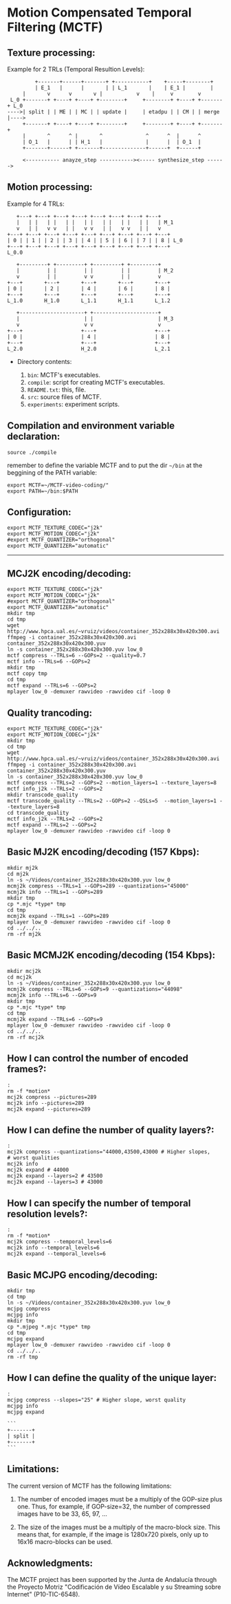 # Motion Compensated Temporal Filtering (MCTF)

## Texture processing:

Example for 2 TRLs (Temporal Resultion Levels):
```
         +-------+------+-------+ +-----------+    +-----+--------+
         | E_1   |      |       | | L_1       |    | E_1 |        |
	 |       v      v       v |           v    |     v        v
 L_0 +-------+ +----+ +----+ +--------+     +--------+ +----+ +-------+ L_0
---->| split | | ME | | MC | | update |     | etadpu | | CM | | merge |---->
     +-------+ +----+ +----+ +--------+     +--------+ +----+ +-------+
	 |       ^      ^ |       ^              ^      ^  |      ^
	 | O_1   |      | | H_1   |              |      |  | O_1  |
	 +-------+------+ +-------+--------------+------+  +------+
		 
	 <----------- anayze_step -----------><----- synthesize_step ------>
```

## Motion processing:

Example for 4 TRLs:
```
   +---+ +---+ +---+ +---+ +---+ +---+ +---+ +---+
   |   | |   | |   | |   | |   | |   | |   | |   | M_1
   v   | |   v v   | |   v v   | |   v v   | |   v
+---+ +---+ +---+ +---+ +---+ +---+ +---+ +---+ +---+
| 0 | | 1 | | 2 | | 3 | | 4 | | 5 | | 6 | | 7 | | 8 | L_0
+---+ +---+ +---+ +---+ +---+ +---+ +---+ +---+ +---+
L_0.0

   +---------+ +---------+ +---------+ +---------+
   |         | |         | |         | |         | M_2
   v         | |         v v         | |         v
+---+       +---+       +---+       +---+       +---+
| 0 |       | 2 |       | 4 |       | 6 |       | 8 |
+---+       +---+       +---+       +---+       +---+
L_1.0       H_1.0       L_1.1       H_1.1       L_1.2

   +---------------------+ +---------------------+
   |                     | |                     | M_3
   v                     v v                     v
+---+                   +---+                   +---+
| 0 |                   | 4 |                   | 8 |
+---+                   +---+                   +---+
L_2.0                   H_2.0                   L_2.1
```

* Directory contents:

  1. `bin`: MCTF's executables.
  2. `compile`: script for creating MCTF's executables.
  3. `README.txt`: this, file.
  4. `src`: source files of MCTF.
  5. `experiments`: experiment scripts.

## Compilation and environment variable declaration:

  ```
  source ./compile
  ```

remember to define the variable MCTF and to put the dir `~/bin` at the
beggining of the PATH variable:

  ```
  export MCTF=~/MCTF-video-coding/"
  export PATH=~/bin:$PATH
  ```
  
## Configuration:

```
export MCTF_TEXTURE_CODEC="j2k"
export MCTF_MOTION_CODEC="j2k"
#export MCTF_QUANTIZER="orthogonal"
export MCTF_QUANTIZER="automatic"
```

--------------


## MCJ2K encoding/decoding:

```
export MCTF_TEXTURE_CODEC="j2k"
export MCTF_MOTION_CODEC="j2k"
#export MCTF_QUANTIZER="orthogonal"
export MCTF_QUANTIZER="automatic"
mkdir tmp
cd tmp
wget http://www.hpca.ual.es/~vruiz/videos/container_352x288x30x420x300.avi
ffmpeg -i container_352x288x30x420x300.avi container_352x288x30x420x300.yuv
ln -s container_352x288x30x420x300.yuv low_0
mctf compress --TRLs=6 --GOPs=2 --quality=0.7
mctf info --TRLs=6 --GOPs=2
mkdir tmp
mctf copy tmp
cd tmp
mctf expand --TRLs=6 --GOPs=2
mplayer low_0 -demuxer rawvideo -rawvideo cif -loop 0
```

## Quality trancoding:

  ```
  export MCTF_TEXTURE_CODEC="j2k"
  export MCTF_MOTION_CODEC="j2k"
  mkdir tmp
  cd tmp
  wget http://www.hpca.ual.es/~vruiz/videos/container_352x288x30x420x300.avi
  ffmpeg -i container_352x288x30x420x300.avi container_352x288x30x420x300.yuv
  ln -s container_352x288x30x420x300.yuv low_0
  mctf compress --TRLs=2 --GOPs=2 --motion_layers=1 --texture_layers=8
  mctf info_j2k --TRLs=2 --GOPs=2
  mkdir transcode_quality
  mctf transcode_quality --TRLs=2 --GOPs=2 --QSLs=5  --motion_layers=1 --texture_layers=8
  cd transcode_quality
  mctf info_j2k --TRLs=2 --GOPs=2
  mctf expand --TRLs=2 --GOPs=2
  mplayer low_0 -demuxer rawvideo -rawvideo cif -loop 0
  ```
   
## Basic MJ2K encoding/decoding (157 Kbps):

  ```
  mkdir mj2k
  cd mj2k
  ln -s ~/Videos/container_352x288x30x420x300.yuv low_0
  mcmj2k compress --TRLs=1 --GOPs=289 --quantizations="45000"
  mcmj2k info --TRLs=1 --GOPs=289
  mkdir tmp
  cp *.mjc *type* tmp
  cd tmp
  mcmj2k expand --TRLs=1 --GOPs=289
  mplayer low_0 -demuxer rawvideo -rawvideo cif -loop 0
  cd ../../..
  rm -rf mj2k
  ```
  
## Basic MCMJ2K encoding/decoding (154 Kbps):

  ```
  mkdir mcj2k
  cd mcj2k
  ln -s ~/Videos/container_352x288x30x420x300.yuv low_0
  mcmj2k compress --TRLs=6 --GOPs=9 --quantizations="44098"
  mcmj2k info --TRLs=6 --GOPs=9
  mkdir tmp
  cp *.mjc *type* tmp
  cd tmp
  mcmj2k expand --TRLs=6 --GOPs=9
  mplayer low_0 -demuxer rawvideo -rawvideo cif -loop 0
  cd ../../..
  rm -rf mcj2k
  ```
  
## How I can control the number of encoded frames?:

   ```
   :
   rm -f *motion*
   mcj2k compress --pictures=289
   mcj2k info --pictures=289
   mcj2k expand --pictures=289
   ```
   
## How I can define the number of quality layers?:

   ```
   :
   mcj2k compress --quantizations="44000,43500,43000 # Higher slopes,
   # worst qualities
   mcj2k info
   mcj2k expand # 44000
   mcj2k expand --layers=2 # 43500
   mcj2k expand --layers=3 # 43000
   ```
   
## How I can specify the number of temporal resolution levels?:

   ```
   :
   rm -f *motion*
   mcj2k compress --temporal_levels=6
   mcj2k info --temporal_levels=6
   mcj2k expand --temporal_levels=6
   ```
   
## Basic MCJPG encoding/decoding:

   ```
   mkdir tmp
   cd tmp
   ln -s ~/Videos/container_352x288x30x420x300.yuv low_0
   mcjpg compress
   mcjpg info
   mkdir tmp
   cp *.mjpeg *.mjc *type* tmp
   cd tmp
   mcjpg expand
   mplayer low_0 -demuxer rawvideo -rawvideo cif -loop 0
   cd ../../..
   rm -rf tmp
   ```

## How I can define the quality of the unique layer:

   ```
   :
   mcjpg compress --slopes="25" # Higher slope, worst quality
   mcjpg info
   mcjpg expand
   ```

	```
	+-------+
	| split |
	+-------+
	```

## Limitations:

The current version of MCTF has the following limitations:

  1. The number of encoded images must be a multiply of the GOP-size
     plus one. Thus, for example, if GOP-size=32, the number of
     compressed images have to be 33, 65, 97, ...

  2. The size of the images must be a multiply of the macro-block
     size. This means that, for example, if the image is 1280x720
     pixels, only up to 16x16 macro-blocks can be used.

## Acknowledgments:

The MCTF project has been supported by the Junta de Andalucía through
the Proyecto Motriz "Codificación de Vídeo Escalable y su Streaming
sobre Internet" (P10-TIC-6548).
